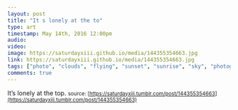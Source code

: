 ```yaml
---
layout: post
title: "It s lonely at the to"
type: art
timestamp: May 14th, 2016 12:00pm
audio: 
video: 
image: https://saturdayxiii.github.io/media/144355354663.jpg
link: https://saturdayxiii.github.io/media/144355354663.jpg
tags: ["photo", "clouds", "flying", "sunset", "sunrise", "sky", "photography", "art"]
comments: true
---
```

It’s lonely at the top.
<small>source: [https://saturdayxiii.tumblr.com/post/144355354663](https://saturdayxiii.tumblr.com/post/144355354663)</small>